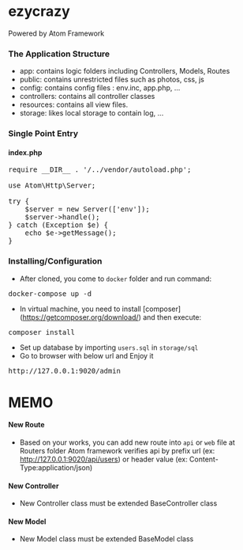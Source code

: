 # ezycrazy
Powered by Atom Framework

### The Application Structure
- app: contains logic folders including Controllers, Models, Routes
- public: contains unrestricted files such as photos, css, js
- config: contains config files : env.inc, app.php, ...
- controllers: contains all controller classes
- resources: contains all view files.
- storage: likes local storage to contain log, ...

### Single Point Entry
#### index.php
<pre>
require __DIR__ . '/../vendor/autoload.php';

use Atom\Http\Server;

try {
    $server = new Server(['env']);
    $server->handle();
} catch (Exception $e) {
    echo $e->getMessage();
}
</pre>

### Installing/Configuration
- After cloned, you come to `docker` folder and run command:
<pre>
docker-compose up -d
</pre>
- In virtual machine, you need to install [composer] (https://getcomposer.org/download/) and then execute:
<pre>
composer install
</pre>
- Set up database by importing `users.sql` in `storage/sql`
- Go to browser with below url and Enjoy it
<pre>
http://127.0.0.1:9020/admin
</pre>

MEMO
====
#### New Route
* Based on your works, you can add new route into `api` or `web` file at Routers folder
Atom framework verifies api by prefix url (ex: http://127.0.0.1:9020/api/users) or header value (ex: Content-Type:application/json)

#### New Controller
* New Controller class must be extended BaseController class

#### New Model
* New Model class must be extended BaseModel class
